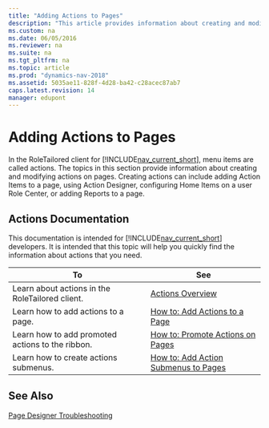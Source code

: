 ```yaml
---
title: "Adding Actions to Pages"
description: "This article provides information about creating and modifying actions on pages, including actions references intended for Microsoft Dynamics NAV developers."
ms.custom: na
ms.date: 06/05/2016
ms.reviewer: na
ms.suite: na
ms.tgt_pltfrm: na
ms.topic: article
ms.prod: "dynamics-nav-2018"
ms.assetid: 5035ae11-828f-4d28-ba42-c28acec87ab7
caps.latest.revision: 14
manager: edupont
---
```

# Adding Actions to Pages
In the RoleTailored client for [!INCLUDE[nav_current_short](includes/nav_current_short_md.md)], menu items are called actions. The topics in this section provide information about creating and modifying actions on pages. Creating actions can include adding Action Items to a page, using Action Designer, configuring Home Items on a user Role Center, or adding Reports to a page.  
  
## Actions Documentation  
 This documentation is intended for [!INCLUDE[nav_current_short](includes/nav_current_short_md.md)] developers. It is intended that this topic will help you quickly find the information about actions that you need.  
  
|To|See|  
|--------|---------|  
|Learn about actions in the RoleTailored client.|[Actions Overview](Actions-Overview.md)|  
|Learn how to add actions to a page.|[How to: Add Actions to a Page](How-to--Add-Actions-to-a-Page.md)|  
|Learn how to add promoted actions to the ribbon.|[How to: Promote Actions on Pages](How-to--Promote-Actions-on-Pages.md)|  
|Learn how to create actions submenus.|[How to: Add Action Submenus to Pages](How-to--Add-Action-Submenus-to-Pages.md)|  
  
## See Also  
 [Page Designer Troubleshooting](Page-Designer-Troubleshooting.md)